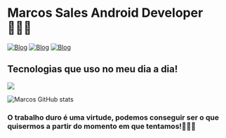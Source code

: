 # Marcos Sales Android Developer 👩🏾‍🚀

[![Blog](https://img.shields.io/badge/LinkedIn-0077B5?style=for-the-badge&logo=linkedin&logoColor=white)](https://www.linkedin.com/in/devmarcossales/)
[![Blog](https://img.shields.io/badge/Portifolio-000000?style=for-the-badge&logo=markdown&logoColor=white)](https://portifolimsales.netlify.app/)
[![Blog](https://img.shields.io/badge/Instagram-2E51A2?style=for-the-badge&logo=myanimelist&logoColor=white)](https://www.instagram.com/barak_o_obama/)

## Tecnologias que uso no meu dia a dia!

<p>  
  <a href="https://skillicons.dev">
    <img src="https://skillicons.dev/icons?i=kotlin,java,nextjs,angular,docker" />
  </a>
</p>

![Marcos GitHub stats](https://github-readme-stats.vercel.app/api/top-langs/?username=marckosalks&theme=blue-green)


### O trabalho duro é uma virtude, podemos conseguir ser o que quisermos a partir do momento em que tentamos!👨🏾‍💻  
